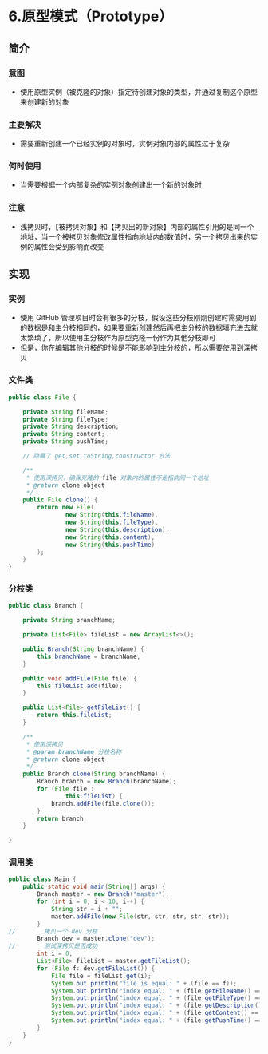 6.原型模式（Prototype）
=====

简介
----

### 意图
- 使用原型实例（被克隆的对象）指定待创建对象的类型，并通过复制这个原型来创建新的对象

### 主要解决
- 需要重新创建一个已经实例的对象时，实例对象内部的属性过于复杂

### 何时使用
- 当需要根据一个内部复杂的实例对象创建出一个新的对象时

### 注意
- 浅拷贝时，【被拷贝对象】和【拷贝出的新对象】内部的属性引用的是同一个地址，当一个被拷贝对象修改属性指向地址内的数值时，另一个拷贝出来的实例的属性会受到影响而改变

实现
----

### 实例
- 使用 GitHub 管理项目时会有很多的分枝，假设这些分枝刚刚创建时需要用到的数据是和主分枝相同的，如果要重新创建然后再把主分枝的数据填充进去就太繁琐了，所以使用主分枝作为原型克隆一份作为其他分枝即可
- 但是，你在编辑其他分枝的时候是不能影响到主分枝的，所以需要使用到深拷贝

### 文件类
```java
public class File {

    private String fileName;
    private String fileType;
    private String description;
    private String content;
    private String pushTime;

    // 隐藏了 get,set,toString,constructor 方法

    /**
     * 使用深拷贝，确保克隆的 file 对象内的属性不是指向同一个地址
     * @return clone object
     */
    public File clone() {
        return new File(
                new String(this.fileName),
                new String(this.fileType),
                new String(this.description),
                new String(this.content),
                new String(this.pushTime)
        );
    }
}
```

### 分枝类
```java
public class Branch {

    private String branchName;

    private List<File> fileList = new ArrayList<>();

    public Branch(String branchName) {
        this.branchName = branchName;
    }

    public void addFile(File file) {
        this.fileList.add(file);
    }

    public List<File> getFileList() {
        return this.fileList;
    }

    /**
     * 使用深拷贝
     * @param branchName 分枝名称
     * @return clone object
     */
    public Branch clone(String branchName) {
        Branch branch = new Branch(branchName);
        for (File file :
                this.fileList) {
            branch.addFile(file.clone());
        }
        return branch;
    }

}
```

### 调用类
```java
public class Main {
    public static void main(String[] args) {
        Branch master = new Branch("master");
        for (int i = 0; i < 10; i++) {
            String str = i + "";
            master.addFile(new File(str, str, str, str, str));
        }
//        拷贝一个 dev 分枝
        Branch dev = master.clone("dev");
//        测试深拷贝是否成功
        int i = 0;
        List<File> fileList = master.getFileList();
        for (File f: dev.getFileList()) {
            File file = fileList.get(i);
            System.out.println("file is equal: " + (file == f));
            System.out.println("index equal: " + (file.getFileName() == f.getFileName()));
            System.out.println("index equal: " + (file.getFileType() == f.getFileType()));
            System.out.println("index equal: " + (file.getDescription() == f.getDescription()));
            System.out.println("index equal: " + (file.getContent() == f.getContent()));
            System.out.println("index equal: " + (file.getPushTime() == f.getPushTime()));
        }
    }
}
```